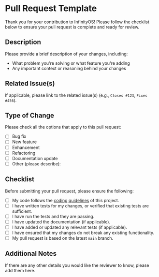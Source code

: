 # Pull Request Template

Thank you for your contribution to InfinityOS! Please follow the checklist below to ensure your pull request is complete and ready for review.

## Description

Please provide a brief description of your changes, including:
- What problem you're solving or what feature you're adding
- Any important context or reasoning behind your changes

## Related Issue(s)

If applicable, please link to the related issue(s) (e.g., `Closes #123`, `Fixes #456`).

## Type of Change

Please check all the options that apply to this pull request:
- [ ] Bug fix
- [ ] New feature
- [ ] Enhancement
- [ ] Refactoring
- [ ] Documentation update
- [ ] Other (please describe):

## Checklist

Before submitting your pull request, please ensure the following:
- [ ] My code follows the [coding guidelines](#coding-guidelines) of this project.
- [ ] I have written tests for my changes, or verified that existing tests are sufficient.
- [ ] I have run the tests and they are passing.
- [ ] I have updated the documentation (if applicable).
- [ ] I have added or updated any relevant tests (if applicable).
- [ ] I have ensured that my changes do not break any existing functionality.
- [ ] My pull request is based on the latest `main` branch.

## Additional Notes

If there are any other details you would like the reviewer to know, please add them here.
